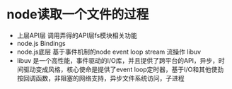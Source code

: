 # node读取一个文件的过程
  - 上层API层
    调用弄得的API层fs模块相关功能
  - node.js Bindings
  - node.js底层 基于事件机制的node event loop stream 流操作 libuv
  - libuv 是一个高性能，事件驱动的I/O库，并且提供了跨平台的API，异步，时间驱动变成风格，核心使命是提供了event loop定时器，基于I/O和其他使劲按回调函数，非阻塞的网络支持，异步文件系统访问，子进程